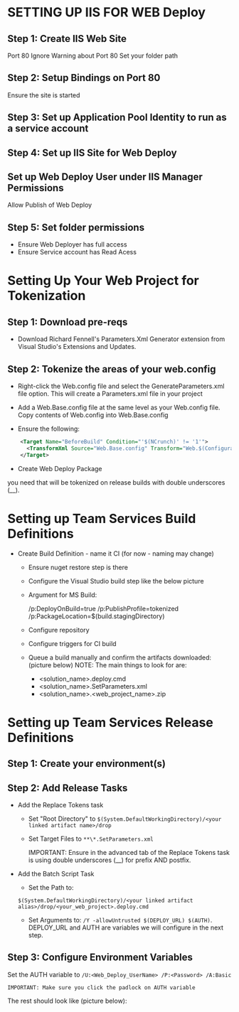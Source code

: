 # SETTING UP IIS FOR WEB Deploy

## Step 1: Create IIS Web Site

Port 80
Ignore Warning about Port 80
Set your folder path

## Step 2: Setup Bindings on Port 80

Ensure the site is started

## Step 3: Set up Application Pool Identity to run as a service account

## Step 4: Set up IIS Site for Web Deploy

## Set up Web Deploy User under IIS Manager Permissions

   Allow Publish of Web Deploy

## Step 5: Set folder permissions  

* Ensure Web Deployer has full access
* Ensure Service account has Read Acess

# Setting Up Your Web Project for Tokenization

## Step 1: Download pre-reqs
* Download Richard Fennell's Parameters.Xml Generator extension from Visual Studio's Extensions and Updates.

## Step 2: Tokenize the areas of your web.config

* Right-click the Web.config file and select the GenerateParameters.xml file
option.  This will create a Parameters.xml file in your project

* Add a Web.Base.config file at the same level as your Web.config file.  Copy
contents of Web.config into Web.Base.config

* Ensure the following:

```xml
    <Target Name="BeforeBuild" Condition="'$(NCrunch)' != '1'">
      <TransformXml Source="Web.Base.config" Transform="Web.$(Configuration).config" Destination="Web.config" />
    </Target>
  ```
* Create Web Deploy Package

you need that will be tokenized on release builds with double underscores (__).  

# Setting up Team Services Build Definitions

* Create Build Definition - name it CI (for now - naming may change)
  * Ensure nuget restore step is there
  * Configure the Visual Studio build step like the below picture

  * Argument for MS Build:


      /p:DeployOnBuild=true /p:PublishProfile=tokenized /p:PackageLocation=$(build.stagingDirectory)
  * Configure repository

  * Configure triggers for CI build

  * Queue a build manually and confirm the artifacts downloaded: (picture below)
    NOTE: The main things to look for are:
    * <solution_name>.deploy.cmd
    * <solution_name>.SetParameters.xml
    * <solution_name>.<web_project_name>.zip

# Setting up Team Services Release Definitions

## Step 1: Create your environment(s)

## Step 2: Add Release Tasks
* Add the Replace Tokens task
  * Set "Root Directory" to ```$(System.DefaultWorkingDirectory)/<your linked artifact name>/drop```
  * Set Target Files to ```**\*.SetParameters.xml```


    IMPORTANT: Ensure in the advanced tab of the Replace Tokens task is
    using double underscores (__) for prefix AND postfix.

* Add the Batch Script Task
  * Set the Path to:

  ```$(System.DefaultWorkingDirectory)/<your linked artifact alias>/drop/<your_web_project>.deploy.cmd```

  * Set Arguments to: ```/Y -allowUntrusted $(DEPLOY_URL) $(AUTH)```.  
  DEPLOY_URL and AUTH are variables we will configure in the next step.

## Step 3: Configure Environment Variables

Set the AUTH variable to ```/U:<Web_Deploy_UserName> /P:<Password> /A:Basic```

    IMPORTANT: Make sure you click the padlock on AUTH variable

The rest should look like (picture below):

